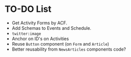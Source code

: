 # TO-DO List

- Get Activity Forms by ACF.
- Add Schemas to Events and Schedule.
- `twitter:image`
- Anchor on ID's on Activities
- Reuse `Button` component (on `Form` and `Article`)
- Better reusability from `NewsArticles` components code?
